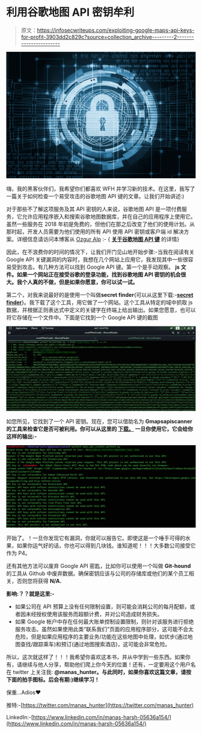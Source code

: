 # 利用谷歌地图 API 密钥牟利

> 原文：<https://infosecwriteups.com/exploiting-google-maps-api-keys-for-profit-3903dd2c829c?source=collection_archive---------2----------------------->

![](img/0094d4c0f5abfbeb33a9e6ccd865a1c7.png)

嗨，我的黑客伙伴们，我希望你们都喜欢 WFH 并学习新的技术。在这里，我写了一篇关于如何检查一个易受攻击的谷歌地图 API 键的文章。让我们开始讲述:)

对于那些不了解这项服务及其 API 密钥的人来说，谷歌地图 API 是一项付费服务，它允许应用程序嵌入和搜索谷歌地图数据库，并在自己的应用程序上使用它。虽然一些服务在 2018 年初是免费的，但他们在那之后改变了他们的使用计划。从那时起，开发人员需要为他们使用的所有 API 使用 API 密钥或客户端 id 解决方案。详细信息请访问本博客从 [Ozgur Alp](https://medium.com/u/d836b28cb997?source=post_page-----3903dd2c829c--------------------------------) :- { [**关于谷歌地图 API 键**](https://medium.com/bugbountywriteup/unauthorized-google-maps-api-key-usage-cases-and-why-you-need-to-care-1ccb28bf21e) 的详情}

因此，在不浪费你的时间的情况下，让我们开门见山地开始步骤:-当我在阅读有关 Google API 关键漏洞的内容时，我想在几个网站上应用它，我发现其中一些很容易受到攻击。有几种方法可以找到 Google API 键。第一个是手动观察。 **js 文件。如果一个网站正在接受谷歌的登录功能，找到谷歌地图 API 密钥的机会很大。我个人真的不做，但是如果你愿意，你可以试一试。**

第二个，对我来说最好的是使用一个叫做**secret finder**{可以从这里下载:-[**secret finder**](https://github.com/m4ll0k/SecretFinder)}。我下载了这个工具，用它做了一个网站。这个工具从特定的域中抓取 js 数据，并根据正则表达式中定义的关键字在终端上给出输出。如果您愿意，也可以将它存储在一个文件中。下面是它找到一个 Google API 键的截图

![](img/659650b57fb8dbb10122a1e3792b28b6.png)

如您所见，它找到了一个 API 密钥。现在，您可以借助名为 **Gmapsapiscanner 的工具来检查它是否可被利用。你可以从这里的 [**下载。**](https://github.com/ozguralp/gmapsapiscanner) 一旦你使用它，它会给你这样的输出:-**

![](img/066d589c6d9ce860febd98985663e0e8.png)

开始了。！一旦你发现它有漏洞，你就可以报告它。即使这是一个唾手可得的水果，如果你运气好的话，你也可以得到几块钱。谁知道呢！！！大多数公司接受它作为 P4。

还有其他方法可以废弃 Google API 密匙，比如你可以使用一个叫做 **Git-hound** 的工具从 Github 中废弃数据。确保密钥应该与公司的存储库或他们的某个员工相关，否则您将获得 **N/A.**

**影响:？？就是这里:-**

*   如果公司在 API 预算上没有任何限制设置，则可能会消耗公司的每月配额，或者因未经授权使用该服务而超额计费，并对公司造成财务损失。
*   如果 Google 帐户中存在任何最大账单控制设置限制，则针对该服务进行拒绝服务攻击。虽然如果使用此类“联系我们”页面的应用程序部分，这可能不会太危险，但是如果应用程序的主要业务/功能在这些地图中处理，如优步(通过地图查找/跟踪乘车)和预订(通过地图搜索酒店)，这可能会非常危险。

所以，这次就这样了！！！我希望你喜欢这本书，并从中学到一些东西。如果你有，请继续与他人分享，帮助他们爬上你今天的位置！还有，一定要用这个用户名在 twitter 上关注我: **@manas_hunter。与此同时，如果你喜欢这篇文章，请按下面的拍手图标。后会有期:)继续学习！**

保重…Adios❤

推特:-[https://twitter.com/manas_hunter](https://twitter.com/manas_hunter)

LinkedIn:-[https://www.linkedin.com/in/manas-harsh-05636a154/](https://www.linkedin.com/in/manas-harsh-05636a154/)